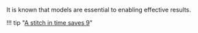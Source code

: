 
It is known that models are essential to enabling effective results. 

!!! tip "[A stitch in time saves 9](https://arxiv.org/abs/2307.03987)"
    
